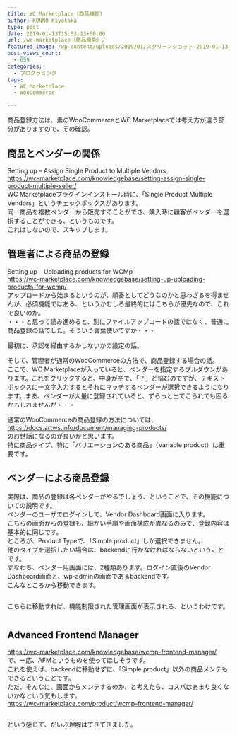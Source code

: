 ```yaml
---
title: WC Marketplace（商品機能）
author: KONNO Kiyotaka
type: post
date: 2019-01-13T15:53:13+00:00
url: /wc-marketplace（商品機能）/
featured_image: /wp-content/uploads/2019/01/スクリーンショット-2019-01-13-15.55.13.png
post_views_count:
  - 659
categories:
  - プログラミング
tags:
  - WC Marketplace
  - WooCommerce

---
```

商品登録方法は、素のWooCommerceとWC Marketplaceでは考え方が違う部分がありますので、その確認。

## 商品とベンダーの関係

Setting up – Assign Single Product to Multiple Vendors  
<a rel="noreferrer noopener" target="_blank" href="https://wc-marketplace.com/knowledgebase/setting-assign-single-product-multiple-seller/">https://wc-marketplace.com/knowledgebase/setting-assign-single-product-multiple-seller/</a>  
WC Marketplaceプラグインインストール時に、「Single Product Multiple Vendors」というチェックボックスがあります。  
同一商品を複数ベンダーから販売することができ、購入時に顧客がベンダーを選択することができる、というものです。  
これはしないので、スキップします。

## 管理者による商品の登録

Setting up – Uploading products for WCMp  
<a rel="noreferrer noopener" target="_blank" href="https://wc-marketplace.com/knowledgebase/setting-up-uploading-products-for-wcmp/">https://wc-marketplace.com/knowledgebase/setting-up-uploading-products-for-wcmp/</a>  
アップロードから始まるというのが、順番としてどうなのかと思わざるを得ませんが、必須機能ではある、というかむしろ最終的にはこちらが優先なので、これで良いのか。  
・・・と思って読み進めると、別にファイルアップロードの話ではなく、普通に商品登録の話でした。そういう言葉使いですか・・・

最初に、承認を経由するかしないかの設定の話。

そして、管理者が通常のWooCommerceの方法で、商品登録する場合の話。  
ここで、WC Marketplaceが入っていると、ベンダーを指定するプルダウンがあります。これをクリックすると、中身が空で、「？」と悩むのですが、テキストボックスに一文字入力するとそれにマッチするベンダーが選択できるようになります。まあ、ベンダーが大量に登録されていると、ずらっと出てこられても困るかもしれませんが・・・

通常のWooCommerceの商品登録の方法については、  
<a rel="noreferrer noopener" target="_blank" href="https://docs.artws.info/document/managing-products/">https://docs.artws.info/document/managing-products/</a>  
のお世話になるのが良いかと思います。  
特に商品タイプ、特に「バリエーションのある商品」（Variable product）は重要です。

## ベンダーによる商品登録

実際は、商品の登録は各ベンダーがやるでしょう、ということで、その機能についての説明です。  
ベンダーのユーザでログインして、Vendor Dashboard画面に入ります。  
こちらの画面からの登録も、細かい手順や画面構成が異なるのみで、登録内容は基本的に同じです。  
ところが、Product Typeで、「Simple product」しか選択できません。  
他のタイプを選択したい場合は、backendに行かなければならないということです。  
すなわち、ベンダー用画面には、2種類あります。ログイン直後のVendor Dashboard画面と、wp-adminの画面であるbackendです。  
こんなところから移動できます。<figure class="wp-block-image">

<img src="https://i1.wp.com/www.programmers-office.ml/wp-content/uploads/2019/01/スクリーンショット-2019-01-13-23.50.34.png?fit=1024%2C382&ssl=1" alt="" class="wp-image-2612" srcset="https://i0.wp.com/www.programmers-office.ml/wp-content/uploads/2019/01/スクリーンショット-2019-01-13-23.50.34.png?w=1398&ssl=1 1398w, https://i0.wp.com/www.programmers-office.ml/wp-content/uploads/2019/01/スクリーンショット-2019-01-13-23.50.34.png?resize=300%2C112&ssl=1 300w, https://i0.wp.com/www.programmers-office.ml/wp-content/uploads/2019/01/スクリーンショット-2019-01-13-23.50.34.png?resize=768%2C287&ssl=1 768w, https://i0.wp.com/www.programmers-office.ml/wp-content/uploads/2019/01/スクリーンショット-2019-01-13-23.50.34.png?resize=1024%2C382&ssl=1 1024w" sizes="(max-width: 1000px) 100vw, 1000px" /> </figure> 

こちらに移動すれば、機能制限された管理画面が表示される、というわけです。<figure class="wp-block-image">

<img src="https://i1.wp.com/www.programmers-office.ml/wp-content/uploads/2019/01/スクリーンショット-2019-01-13-23.51.53.png?fit=1024%2C670&ssl=1" alt="" class="wp-image-2614" srcset="https://i1.wp.com/www.programmers-office.ml/wp-content/uploads/2019/01/スクリーンショット-2019-01-13-23.51.53.png?w=1850&ssl=1 1850w, https://i1.wp.com/www.programmers-office.ml/wp-content/uploads/2019/01/スクリーンショット-2019-01-13-23.51.53.png?resize=300%2C196&ssl=1 300w, https://i1.wp.com/www.programmers-office.ml/wp-content/uploads/2019/01/スクリーンショット-2019-01-13-23.51.53.png?resize=768%2C502&ssl=1 768w, https://i1.wp.com/www.programmers-office.ml/wp-content/uploads/2019/01/スクリーンショット-2019-01-13-23.51.53.png?resize=1024%2C670&ssl=1 1024w" sizes="(max-width: 1000px) 100vw, 1000px" /> </figure> 

## Advanced Frontend Manager

<a rel="noreferrer noopener" target="_blank" href="https://wc-marketplace.com/knowledgebase/wcmp-frontend-manager/">https://wc-marketplace.com/knowledgebase/wcmp-frontend-manager/</a>  
で、一応、AFMというものを使ってほしそうです。  
これを使えば、backendに移動せずに、「Simple product」以外の商品メンテもできるということです。  
ただ、そんなに、画面からメンテするのか、と考えたら、コスパはあまり良くないかなという気もします。  
<a rel="noreferrer noopener" target="_blank" href="https://wc-marketplace.com/product/wcmp-frontend-manager/">https://wc-marketplace.com/product/wcmp-frontend-manager/</a><figure class="wp-block-image">

<img src="https://i1.wp.com/www.programmers-office.ml/wp-content/uploads/2019/01/スクリーンショット-2019-01-13-23.56.51.png?fit=1024%2C506&ssl=1" alt="" class="wp-image-2613" srcset="https://i2.wp.com/www.programmers-office.ml/wp-content/uploads/2019/01/スクリーンショット-2019-01-13-23.56.51.png?w=2250&ssl=1 2250w, https://i2.wp.com/www.programmers-office.ml/wp-content/uploads/2019/01/スクリーンショット-2019-01-13-23.56.51.png?resize=300%2C148&ssl=1 300w, https://i2.wp.com/www.programmers-office.ml/wp-content/uploads/2019/01/スクリーンショット-2019-01-13-23.56.51.png?resize=768%2C380&ssl=1 768w, https://i2.wp.com/www.programmers-office.ml/wp-content/uploads/2019/01/スクリーンショット-2019-01-13-23.56.51.png?resize=1024%2C506&ssl=1 1024w, https://i2.wp.com/www.programmers-office.ml/wp-content/uploads/2019/01/スクリーンショット-2019-01-13-23.56.51.png?w=2000&ssl=1 2000w" sizes="(max-width: 1000px) 100vw, 1000px" /> </figure> 

という感じで、だいぶ理解はできてきました。